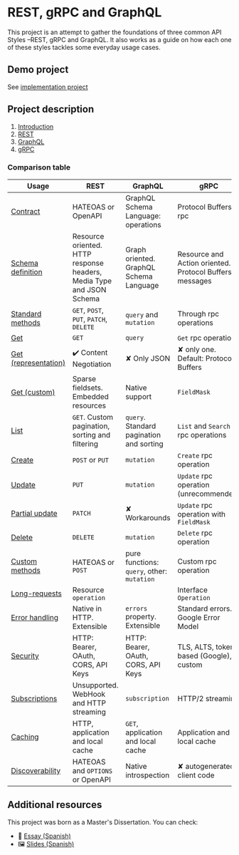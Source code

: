 # REST, gRPC and GraphQL

This project is an attempt to gather the foundations of three common API Styles –REST, gRPC and GraphQL. It also works as a guide on how each one of these styles tackles some everyday usage cases.

## Demo project
See [implementation project](src/)

## Project description
1. [Introduction](docs/apis_introduction.md)
2. [REST](docs/rest.md)
3. [GraphQL](docs/graphql.md)
4. [gRPC](docs/grpc.md)

### Comparison table

| Usage                              | REST                                                                      | GraphQL                                       | gRPC                                                          |
|------------------------------------|---------------------------------------------------------------------------|-----------------------------------------------|---------------------------------------------------------------|
| [Contract][]                       | HATEOAS or OpenAPI                                                        | GraphQL Schema Language: operations           | Protocol Buffers: rpc                                         |
| [Schema definition][]              | Resource oriented.<br />HTTP response headers, Media Type and JSON Schema | Graph oriented.<br />GraphQL Schema Language  | Resource and Action oriented.<br />Protocol Buffers: messages |
| [Standard methods][]               | `GET`, `POST`, `PUT`, `PATCH`, `DELETE`                                   | `query` and `mutation`                        | Through rpc operations                                        |
| [Get][]                            | `GET`                                                                     | `query`                                       | `Get` rpc operation                                           |
| [Get (representation)][]           | ✔️ Content Negotiation                                                     | ✘ Only JSON                                   | ✘ only one. Default: Protocol Buffers                         |
| [Get (custom)][]                   | Sparse fieldsets. Embedded resources                                      | Native support                                | `FieldMask`                                                   |
| [List][]                           | `GET`. Custom pagination, sorting and filtering                           | `query`. Standard pagination and sorting      | `List` and `Search` rpc operations                            |
| [Create][]                         | `POST` or `PUT`                                                           | `mutation`                                    | `Create` rpc operation                                        |
| [Update][]                         | `PUT`                                                                     | `mutation`                                    | `Update` rpc operation (unrecommended)                        |
| [Partial update][]                 | `PATCH`                                                                   | ✘ Workarounds                                 | `Update` rpc operation with `FieldMask`                       |
| [Delete][]                         | `DELETE`                                                                  | `mutation`                                    | `Delete` rpc operation                                        |
| [Custom methods][]                 | HATEOAS or `POST`                                                         | pure functions: `query`, other: `mutation`    | Custom rpc operation                                          |
| [Long-requests][]                  | Resource `operation`                                                      |                                               | Interface `Operation`                                         |
| [Error handling][]                 | Native in HTTP. Extensible                                                | `errors` property. Extensible                 | Standard errors. Google Error Model                           |
| [Security][]                       | HTTP: Bearer, OAuth, CORS, API Keys                                       | HTTP: Bearer, OAuth, CORS, API Keys           | TLS, ALTS, token-based (Google), custom                       |
| [Subscriptions][]                  | Unsupported. WebHook and HTTP streaming                                   | `subscription`                                | HTTP/2 streaming                                              |
| [Caching][]                        | HTTP, application and local cache                                         | `GET`, application and local cache            | Application and local cache                                   |
| [Discoverability][]                | HATEOAS and `OPTIONS` or OpenAPI                                          | Native introspection                          | ✘ autogenerated client code                                   |

## Additional resources
This project was born as a Master's Dissertation. You can check:

* 📖 [Essay (Spanish)](https://docs.google.com/document/d/1ldtcUz1kc_hQfbPyKY89YCCbSBH3ixZyTRLi_dX0DjA/edit)
* 🖼 [Slides (Spanish)](https://docs.google.com/presentation/d/1EMAOWbFpjjY3Zs9sdgdGa_lTynidE-upeEsLGu1KMDk/edit#slide=id.gb057fc3acf_0_45)

[Contract]: docs/usage/contract.md
[Schema definition]: docs/usage/schema_definition.md
[Standard methods]: docs/usage/methods.md
[Get]: docs/usage/method_get.md
[Get (representation)]: docs/usage/method_get#representation.md
[Get (custom)]: docs/usage/method_get#custom-fetching.md
[List]: docs/usage/method_list.md
[Create]: docs/usage/method_create.md
[Update]: docs/usage/method_update.md
[Partial update]: docs/usage/method_update_partial.md
[Delete]: docs/usage/method_delete.md
[Custom methods]: docs/usage/method_custom.md
[Long-requests]: docs/usage/long_running_operation.md
[Error handling]: docs/usage/error_handling.md
[Security]: docs/usage/security.md
[Subscriptions]: docs/usage/subscriptions.md
[Caching]: docs/usage/caching.md
[Discoverability]: docs/usage/discoverability.md
